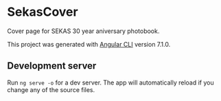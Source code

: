# SekasCover

Cover page for SEKAS 30 year aniversary photobook.

This project was generated with [Angular CLI](https://github.com/angular/angular-cli) version 7.1.0.

## Development server

Run `ng serve -o` for a dev server. The app will automatically reload if you change any of the source files.
